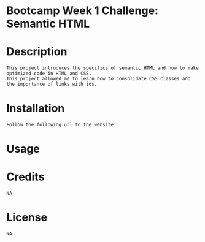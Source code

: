 # Bootcamp Week 1 Challenge: Semantic HTML

# Description
    This project introduces the specifics of semantic HTML and how to make optimized code in HTML and CSS.
    This project allowed me to learn how to consolidate CSS classes and the importance of links with ids.

# Installation 
    Follow the following url to the website: 

# Usage

# Credits
    NA

# License
    NA